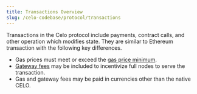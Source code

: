 ```yaml
---
title: Transactions Overview
slug: /celo-codebase/protocol/transactions
---
```


Transactions in the Celo protocol include payments, contract calls, and other operation which modifies state. They are similar to Ethereum transaction with the following key differences.

- Gas prices must meet or exceed the [gas price minimum](/celo-codebase/protocol/transactions/gas-pricing.md).
- [Gateway fees](/celo-codebase/protocol/transactions/full-node-incentives.md) may be included to incentivize full nodes to serve the transaction.
- Gas and gateway fees may be paid in currencies other than the native CELO.
